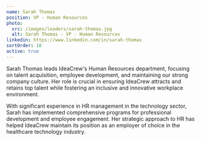 ```yaml
---
name: Sarah Thomas
position: VP - Human Resources
photo:
  src: /images/leaders/sarah-thomas.jpg
  alt: Sarah Thomas - VP - Human Resources
linkedin: https://www.linkedin.com/in/sarah-thomas
sortOrder: 10
active: true
---
```


Sarah Thomas leads IdeaCrew's Human Resources department, focusing on talent acquisition, employee development, and maintaining our strong company culture. Her role is crucial in ensuring IdeaCrew attracts and retains top talent while fostering an inclusive and innovative workplace environment.

With significant experience in HR management in the technology sector, Sarah has implemented comprehensive programs for professional development and employee engagement. Her strategic approach to HR has helped IdeaCrew maintain its position as an employer of choice in the healthcare technology industry.
